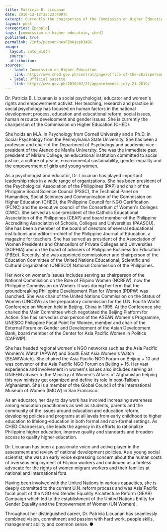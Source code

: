 ```yaml
---
title: Patricia B. Licuanan
date: 2016-12-12T22:23:40UTC
excerpt: Currently the chairperson of the Commission on Higher Education who was appointed by former president Benigno S. Aquino III on 21 July 2010 and was reappointed in 2014. She will end her term in 2018.
layout: post
categories: [people]
tags: [commission on higher educatoin, ched]
published: true
permalink: /info/person/nexRZOWjepb3ABG
image:
  layout: auto_width
  source: 
  attribution: 
sources:
  - label: Commission on Higher Education
    link: http://www.ched.gov.ph/central/page/office-of-the-chairperson-and-commissioners
  - label: Official Gazette 
    link: http://www.gov.ph/2010/07/21/appointments-july-21-2010/
---
```


Dr. Patricia B. Licuanan is a social psychologist, educator and women's rights and empowerment activist. Her teaching, research and practice in social psychology has focused on human factors in the national development process, education and educational reform, social issues, human resource development and gender issues. She is currently the chairperson of the Commission on Higher Education (CHED).

She holds an M.A. in Psychology from Cornell University and a Ph.D. in Social Psychology from the Pennsylvania State University. She has been a professor and chair of the Department of Psychology and academic vice-president of the Ateneo de Manila University. She was the immediate past president of Miriam College, an educational institution committed to social justice, a culture of peace, environmental sustainability, gender equality and the empowerment of girls and young women.

As a psychologist and educator, Dr. Licuanan has played important leadership roles in a wide range of organizations. She has been president of the Psychological Association of the Philippines (PAP) and chair of the Philippine Social Science Council (PSSC), the Technical Panel on Humanities, Social Sciences and Communication of the Commission on Higher Education (CHED), the Philippine Council for NGO Certification (PCNC) and the executive council of the Consortium of Women's Colleges (CWC). She served as vice-president of the Catholic Educational Association of the Philippines (CEAP) and board member of the Philippine Accrediting Association of Schools, Colleges and Universities (PAASCU). She has been a member of the board of directors of several educational institutions and editor-in-chief of the Philippine Journal of Education, a magazine for teachers. She has served as president of the Association of Women Presidents and Chancellors of Private Colleges and Universities (SOPHIA) and on the board of advisers of Philippine Business for Education (PBEd). Recently, she was appointed commissioner and chairperson of the Education Committee of the United Nations Educational, Scientific and Cultural Organization (UNESCO) National Commission of the Philippines.

Her work on women's issues includes serving as chairperson of the National Commission on the Role of Filipino Women (NCRFW), now the Philippine Commission on Women. It was during her term that the groundbreaking Philippine Development Plan for Women (PDPW) was launched. She was chair of the United Nations Commission on the Status of Women (UNCSW) as the preparatory commission for the U.N. Fourth World Conference on Women held in Beijing, China in 1995. At the Conference she chaired the Main Committee which negotiated the Beijing Platform for Action. She has served as chairperson of the ASEAN Women's Programme, UNESCO Philippine Focal Point for Women, member and chair of the External Forum on Gender and Development of the Asian Development Bank, board member of the Center for Asia Pacific Women in Politics (CAPWIP).

She has headed regional women's NGO networks such as the Asia Pacific Women's Watch (APWW) and South East Asia Women's Watch (SEAWWatch). She chaired the Asia Pacific NGO Forum on Beijing + 10 and was convenor of the Asia Pacific NGO Forum on Beijing + 15. Her vast experience and involvement in women's issues also includes serving as UNIFEM adviser to the Ministry of Women's Affairs of Afghanistan helping this new ministry get organized and define its role in post-Taliban Afghanistan. She is a member of the Global Council of the International Museum of Women (IMOW) in San Francisco.

As an educator, her day to day work has involved increasing awareness among education practitioners as well as students, parents and the community of the issues around education and education reform, developing policies and programs at all levels from early childhood to higher education to lifelong-education in both formal and non-formal settings. As CHED Chairperson, she leads the agency in its efforts to rationalize Philippine higher education, improve quality and standards and broaden access to quality higher education.

Dr. Licuanan has been a passionate voice and active player in the assessment and review of national development policies. As a young social scientist, she was an early voice expressing concern about the human costs of overseas employment of Filipino workers and continued as a tireless advocate for the rights of women migrant workers and their families at national and international fora.

Having been involved with the United Nations in various capacities, she is deeply committed to the current U.N. reform process and was Asia Pacific focal point of the NGO-led Gender Equality Architecture Reform (GEAR) Campaign which led to the establishment of the United Nations Entity for Gender Equality and the Empowerment of Women (UN Women).

Throughout her distinguished career, Dr. Patricia Licuanan has seamlessly combined vision, commitment and passion with hard work, people skills, management ability and common sense.
&#x25cf;
